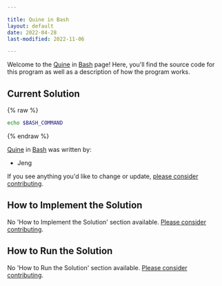 ```yaml
---

title: Quine in Bash
layout: default
date: 2022-04-28
last-modified: 2022-11-06

---
```


Welcome to the [Quine](https://sampleprograms.io/projects/quine) in [Bash](https://sampleprograms.io/languages/bash) page! Here, you'll find the source code for this program as well as a description of how the program works.

## Current Solution

{% raw %}

```bash
echo $BASH_COMMAND
```

{% endraw %}

[Quine](https://sampleprograms.io/projects/quine) in [Bash](https://sampleprograms.io/languages/bash) was written by:

- Jeng

If you see anything you'd like to change or update, [please consider contributing](https://github.com/TheRenegadeCoder/sample-programs).

## How to Implement the Solution

No 'How to Implement the Solution' section available. [Please consider contributing](https://github.com/TheRenegadeCoder/sample-programs-website).

## How to Run the Solution

No 'How to Run the Solution' section available. [Please consider contributing](https://github.com/TheRenegadeCoder/sample-programs-website).